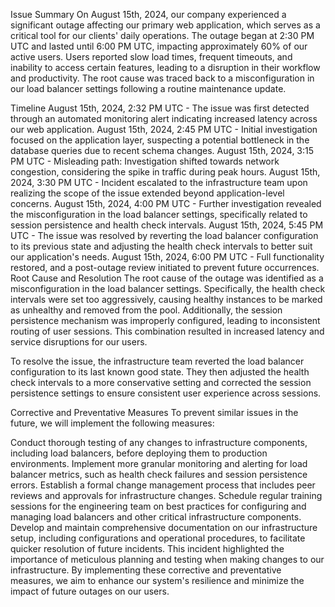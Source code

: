 Issue Summary
On August 15th, 2024, our company experienced a significant outage affecting our primary web application, which serves as a critical tool for our clients' daily operations. The outage began at 2:30 PM UTC and lasted until 6:00 PM UTC, impacting approximately 60% of our active users. Users reported slow load times, frequent timeouts, and inability to access certain features, leading to a disruption in their workflow and productivity. The root cause was traced back to a misconfiguration in our load balancer settings following a routine maintenance update.

Timeline
August 15th, 2024, 2:32 PM UTC - The issue was first detected through an automated monitoring alert indicating increased latency across our web application.
August 15th, 2024, 2:45 PM UTC - Initial investigation focused on the application layer, suspecting a potential bottleneck in the database queries due to recent schema changes.
August 15th, 2024, 3:15 PM UTC - Misleading path: Investigation shifted towards network congestion, considering the spike in traffic during peak hours.
August 15th, 2024, 3:30 PM UTC - Incident escalated to the infrastructure team upon realizing the scope of the issue extended beyond application-level concerns.
August 15th, 2024, 4:00 PM UTC - Further investigation revealed the misconfiguration in the load balancer settings, specifically related to session persistence and health check intervals.
August 15th, 2024, 5:45 PM UTC - The issue was resolved by reverting the load balancer configuration to its previous state and adjusting the health check intervals to better suit our application's needs.
August 15th, 2024, 6:00 PM UTC - Full functionality restored, and a post-outage review initiated to prevent future occurrences.
Root Cause and Resolution
The root cause of the outage was identified as a misconfiguration in the load balancer settings. Specifically, the health check intervals were set too aggressively, causing healthy instances to be marked as unhealthy and removed from the pool. Additionally, the session persistence mechanism was improperly configured, leading to inconsistent routing of user sessions. This combination resulted in increased latency and service disruptions for our users.

To resolve the issue, the infrastructure team reverted the load balancer configuration to its last known good state. They then adjusted the health check intervals to a more conservative setting and corrected the session persistence settings to ensure consistent user experience across sessions.

Corrective and Preventative Measures
To prevent similar issues in the future, we will implement the following measures:

Conduct thorough testing of any changes to infrastructure components, including load balancers, before deploying them to production environments.
Implement more granular monitoring and alerting for load balancer metrics, such as health check failures and session persistence errors.
Establish a formal change management process that includes peer reviews and approvals for infrastructure changes.
Schedule regular training sessions for the engineering team on best practices for configuring and managing load balancers and other critical infrastructure components.
Develop and maintain comprehensive documentation on our infrastructure setup, including configurations and operational procedures, to facilitate quicker resolution of future incidents.
This incident highlighted the importance of meticulous planning and testing when making changes to our infrastructure. By implementing these corrective and preventative measures, we aim to enhance our system's resilience and minimize the impact of future outages on our users.
